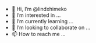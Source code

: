 - 👋 Hi, I’m @lindxhimeko
- 👀 I’m interested in ...
- 🌱 I’m currently learning ...
- 💞️ I’m looking to collaborate on ...
- 📫 How to reach me ...

<!---
lindxhimeko/lindxhimeko is a ✨ special ✨ repository because its `README.md` (this file) appears on your GitHub profile.
You can click the Preview link to take a look at your changes.
--->
